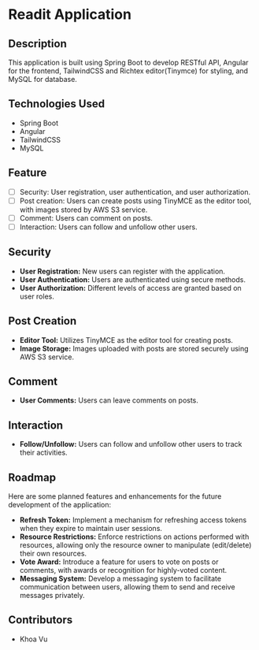 # Readit Application


## Description
This application is built using Spring Boot to develop RESTful API, Angular for the frontend, TailwindCSS and Richtex editor(Tinymce) for styling, and MySQL for database.

## Technologies Used
- Spring Boot
- Angular
- TailwindCSS
- MySQL

## Feature
- [ ] Security: User registration, user authentication, and user authorization.
- [ ] Post creation: Users can create posts using TinyMCE as the editor tool, with images stored by AWS S3 service.
- [ ] Comment: Users can comment on posts.
- [ ] Interaction: Users can follow and unfollow other users.

## Security
- **User Registration:** New users can register with the application.
- **User Authentication:** Users are authenticated using secure methods.
- **User Authorization:** Different levels of access are granted based on user roles.

## Post Creation
- **Editor Tool:** Utilizes TinyMCE as the editor tool for creating posts.
- **Image Storage:** Images uploaded with posts are stored securely using AWS S3 service.

## Comment
- **User Comments:** Users can leave comments on posts.

## Interaction
- **Follow/Unfollow:** Users can follow and unfollow other users to track their activities.

## Roadmap
Here are some planned features and enhancements for the future development of the application:

- **Refresh Token:** Implement a mechanism for refreshing access tokens when they expire to maintain user sessions.
- **Resource Restrictions:** Enforce restrictions on actions performed with resources, allowing only the resource owner to manipulate (edit/delete) their own resources.
- **Vote Award:** Introduce a feature for users to vote on posts or comments, with awards or recognition for highly-voted content.
- **Messaging System:** Develop a messaging system to facilitate communication between users, allowing them to send and receive messages privately.


## Contributors
 - Khoa Vu

